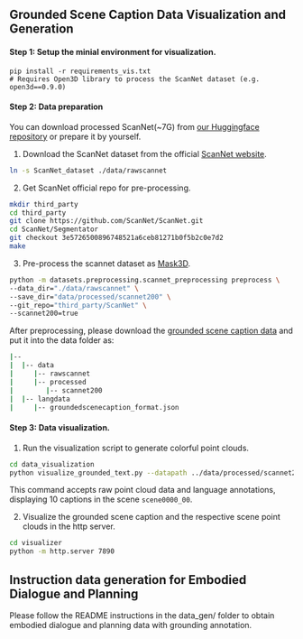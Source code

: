 ## Grounded Scene Caption Data Visualization and Generation

#### Step 1: Setup the minial environment for visualization.
```
pip install -r requirements_vis.txt
# Requires Open3D library to process the ScanNet dataset (e.g. open3d==0.9.0)
```

#### Step 2: Data preparation

You can download processed ScanNet(~7G) from [our Huggingface repository]( https://huggingface.co/datasets/ShuaiYang03/Grounded_3D_LLM_with_Referent_Tokens_dataset) or prepare it by yourself.

1. Download the ScanNet dataset from the official [ScanNet website](http://www.scan-net.org/).
```bash
ln -s ScanNet_dataset ./data/rawscannet
```

2. Get ScanNet official repo for pre-processing.
```bash
mkdir third_party
cd third_party
git clone https://github.com/ScanNet/ScanNet.git
cd ScanNet/Segmentator
git checkout 3e5726500896748521a6ceb81271b0f5b2c0e7d2
make
```

3. Pre-process the scannet dataset as [Mask3D](https://github.com/JonasSchult/Mask3D).
```bash
python -m datasets.preprocessing.scannet_preprocessing preprocess \
--data_dir="./data/rawscannet" \
--save_dir="data/processed/scannet200" \
--git_repo="third_party/ScanNet" \
--scannet200=true
```

After preprocessing, please download the [grounded scene caption data](https://mycuhk-my.sharepoint.com/:f:/g/personal/1155113995_link_cuhk_edu_hk/EpGS4c90LVVMvzio0UXgHfoB1u78-WpYaZfTuJj8qCbC4g?e=B2sufx) and put it into the data folder as:
```bash
|-- 
|  |-- data
|     |-- rawscannet
|     |-- processed
|        |-- scannet200
|  |-- langdata
|     |-- groundedscenecaption_format.json
```

#### Step 3: Data visualization.
1. Run the visualization script to generate colorful point clouds. 
```bash
cd data_visualization
python visualize_grounded_text.py --datapath ../data/processed/scannet200 --langpath ../data/langdata/groundedscenecaption_format.json --count 10 --scene_id scene0000_00
```
This command accepts raw point cloud data and language annotations, displaying 10 captions in the scene `scene0000_00`.

2. Visualize the grounded scene caption and the respective scene point clouds in the http server.
```bash
cd visualizer
python -m http.server 7890
```

## Instruction data generation for Embodied Dialogue and Planning
Please follow the README instructions in the data_gen/ folder to obtain embodied dialogue and planning data with grounding annotation.
